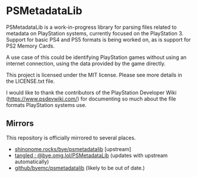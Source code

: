 PSMetadataLib
=============

PSMetadataLib is a work-in-progress library for parsing files related to metadata on PlayStation systems, currently focused on the PlayStation 3. Support for basic PS4 and PS5 formats is being worked on, as is support for PS2 Memory Cards.

A use case of this could be identifying PlayStation games without using an internet connection, using the data provided by the game directly.

This project is licensed under the MIT license. Please see more details in the LICENSE.txt file.

I would like to thank the contributors of the PlayStation Developer Wiki (https://www.psdevwiki.com/) for documenting so much about the file formats PlayStation systems use.

## Mirrors

This repository is officially mirrored to several places.

- [shinonome.rocks/bye/psmetadatalib](https://shinonome.rocks/bye/psmetadatalib) [upstream]
- [tangled : @bye.omg.lol/PSMetadataLib](https://tangled.org/@bye.omg.lol/PSMetadataLib/) (updates with upstream automatically)
- [github/byemc/psmetadatalib](https://github.com/byemc/PSMetadataLib) (likely to be out of date.)

